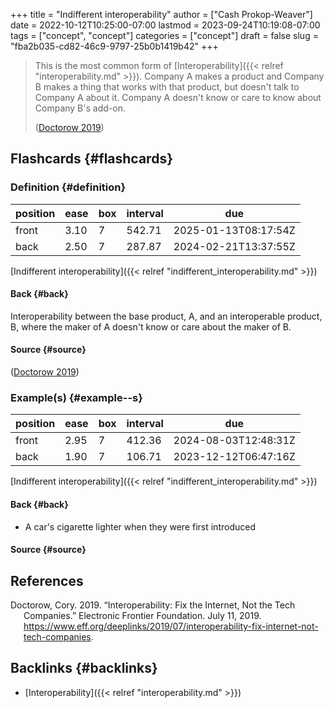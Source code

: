 +++
title = "Indifferent interoperability"
author = ["Cash Prokop-Weaver"]
date = 2022-10-12T10:25:00-07:00
lastmod = 2023-09-24T10:19:08-07:00
tags = ["concept", "concept"]
categories = ["concept"]
draft = false
slug = "fba2b035-cd82-46c9-9797-25b0b1419b42"
+++

> This is the most common form of [Interoperability]({{< relref "interoperability.md" >}}). Company A makes a product and Company B makes a thing that works with that product, but doesn't talk to Company A about it. Company A doesn't know or care to know about Company B's add-on.
>
> (<a href="#citeproc_bib_item_1">Doctorow 2019</a>)


## Flashcards {#flashcards}


### Definition {#definition}

| position | ease | box | interval | due                  |
|----------|------|-----|----------|----------------------|
| front    | 3.10 | 7   | 542.71   | 2025-01-13T08:17:54Z |
| back     | 2.50 | 7   | 287.87   | 2024-02-21T13:37:55Z |

[Indifferent interoperability]({{< relref "indifferent_interoperability.md" >}})


#### Back {#back}

Interoperability between the base product, A, and an interoperable product, B, where the maker of A doesn't know or care about the maker of B.


#### Source {#source}

(<a href="#citeproc_bib_item_1">Doctorow 2019</a>)


### Example(s) {#example--s}

| position | ease | box | interval | due                  |
|----------|------|-----|----------|----------------------|
| front    | 2.95 | 7   | 412.36   | 2024-08-03T12:48:31Z |
| back     | 1.90 | 7   | 106.71   | 2023-12-12T06:47:16Z |

[Indifferent interoperability]({{< relref "indifferent_interoperability.md" >}})


#### Back {#back}

-   A car's cigarette lighter when they were first introduced


#### Source {#source}

## References

<style>.csl-entry{text-indent: -1.5em; margin-left: 1.5em;}</style><div class="csl-bib-body">
  <div class="csl-entry"><a id="citeproc_bib_item_1"></a>Doctorow, Cory. 2019. “Interoperability: Fix the Internet, Not the Tech Companies.” Electronic Frontier Foundation. July 11, 2019. <a href="https://www.eff.org/deeplinks/2019/07/interoperability-fix-internet-not-tech-companies">https://www.eff.org/deeplinks/2019/07/interoperability-fix-internet-not-tech-companies</a>.</div>
</div>


## Backlinks {#backlinks}

-   [Interoperability]({{< relref "interoperability.md" >}})

